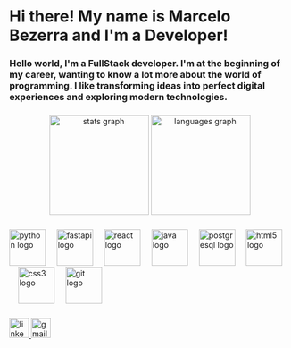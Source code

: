 <h1 align="left">Hi there! My name is Marcelo Bezerra and I'm a Developer!</h1>

###

<h3 align="left">Hello world, I'm a FullStack developer. I'm at the beginning of my career, wanting to know a lot more about the world of programming. I like transforming ideas into perfect digital experiences and exploring modern technologies.</h3>

###

<div align="center">
  <img src="https://github-readme-stats.vercel.app/api?username=marcelobezerrajr&theme=react&hide_border=true&v=1&cache_seconds=1800" height="178" alt="stats graph" />
  <img src="https://github-readme-stats.vercel.app/api/top-langs?username=marcelobezerrajr&locale=en&hide_title=false&layout=compact&card_width=320&langs_count=4&theme=react&hide_border=true&v=1&cache_seconds=1800" height="178" alt="languages graph" />
</div>

###

<div align="left">
  <img src="https://cdn.jsdelivr.net/gh/devicons/devicon/icons/python/python-original.svg" height="65" alt="python logo"  />
  <img width="12" />
  <img src="https://cdn.jsdelivr.net/gh/devicons/devicon/icons/fastapi/fastapi-original.svg" height="65" alt="fastapi logo"  />
  <img width="12" />
  <img src="https://cdn.jsdelivr.net/gh/devicons/devicon/icons/react/react-original.svg" height="65" alt="react logo"  />
  <img width="12" />
  <img src="https://cdn.jsdelivr.net/gh/devicons/devicon/icons/java/java-original.svg" height="65" alt="java logo"  />
  <img width="12" />
  <img src="https://cdn.jsdelivr.net/gh/devicons/devicon/icons/postgresql/postgresql-original.svg" height="65" alt="postgresql logo" />
  <img width="12" />
  <img src="https://cdn.jsdelivr.net/gh/devicons/devicon/icons/html5/html5-original.svg" height="65" alt="html5 logo"  />
  <img width="12" />
  <img src="https://cdn.jsdelivr.net/gh/devicons/devicon/icons/css3/css3-original.svg" height="65" alt="css3 logo"  />
  <img width="12" />
  <img src="https://cdn.jsdelivr.net/gh/devicons/devicon/icons/git/git-original.svg" height="65" alt="git logo"  />
</div>

###

<div align="left">
  <a href="https://linkedin.com/in/marcelobezerrambj/" target="_blank">
    <img src="https://img.shields.io/static/v1?message=LinkedIn&logo=linkedin&label=&color=0077B5&logoColor=white&labelColor=&style=for-the-badge" height="35" alt="linkedin logo" />
  </a>
  <a href="mailto:marcelojuniorbzerra12@gmail.com?subject=Contato%20com%20o%20Dev">
    <img src="https://img.shields.io/static/v1?message=Gmail&logo=gmail&label=&color=D14836&logoColor=white&labelColor=&style=for-the-badge" height="35" alt="gmail logo" />
  </a>
</div>
